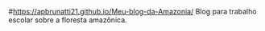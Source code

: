 #https://apbrunatti21.github.io/Meu-blog-da-Amazonia/
Blog para trabalho escolar sobre a floresta amazônica.
